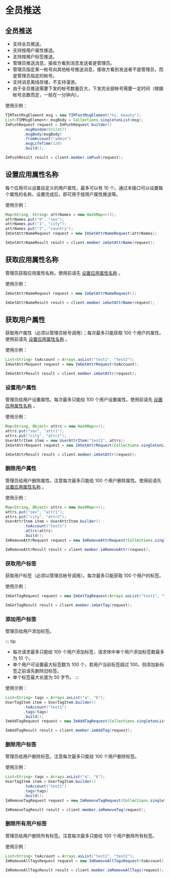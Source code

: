 # 全员推送

## 全员推送

- 支持全员推送。
- 支持按用户属性推送。
- 支持按用户标签推送。
- 管理员推送消息，接收方看到消息发送者是管理员。
- 管理员指定某一帐号向其他帐号推送消息，接收方看到发送者不是管理员，而是管理员指定的帐号。
- 支持消息离线存储，不支持漫游。
- 由于全员推送需要下发的帐号数量巨大，下发完全部帐号需要一定时间（根据帐号总数而定，一般在一分钟内）。

使用示例：

```java
TIMTextMsgElement msg = new TIMTextMsgElement("hi, beauty");
List<TIMMsgElement> msgBody = Collections.singletonList(msg);
ImPushRequest request = ImPushRequest.builder()
        .msgRandom(9312457)
        .msgBody(msgBody)
        .fromAccount("admin")
        .msgLifeTime(120)
        .build();

ImPushResult result = client.member.imPush(request);
```

## 设置应用属性名称

每个应用可以设置自定义的用户属性，最多可以有 10 个。通过本接口可以设置每个属性的名称，设置完成后，即可用于按用户属性推送等。

使用示例：

```java
Map<String, String> attrNames = new HashMap<>(3);
attrNames.put("0", "sex");
attrNames.put("1", "city");
attrNames.put("2", "country");
ImSetAttrNameRequest request = new ImSetAttrNameRequest(attrNames);

ImSetAttrNameResult result = client.member.imSetAttrName(request);
```

## 获取应用属性名称

管理员获取应用属性名称。使用前请先 [设置应用属性名称](#设置应用属性名称) 。

使用示例：

```java
ImGetAttrNameRequest request = new ImGetAttrNameRequest();

ImGetAttrNameResult result = client.member.imGetAttrName(request);
```

## 获取用户属性

获取用户属性（必须以管理员帐号调用）；每次最多只能获取 100 个用户的属性。使用前请先 [设置应用属性名称](#设置应用属性名称) 。

使用示例：

```java
List<String> toAccount = Arrays.asList("test1", "test2");
ImGetAttrRequest request = new ImGetAttrRequest(toAccount);

ImGetAttrResult result = client.member.imGetAttr(request);
```

### 设置用户属性

管理员给用户设置属性。每次最多只能给 100 个用户设置属性。使用前请先 [设置应用属性名称](#设置应用属性名称) 。

使用示例：

```java
Map<String, Object> attrs = new HashMap<>();
attrs.put("sex", "attr1");
attrs.put("city", "attr2");
UserAttrItem item = new UserAttrItem("test1", attrs);
ImSetAttrRequest request = new ImSetAttrRequest(Collections.singletonList(item));

ImSetAttrResult result = client.member.imSetAttr(request);
```

### 删除用户属性

管理员给用户删除属性。注意每次最多只能给 100 个用户删除属性。使用前请先 [设置应用属性名称](#设置应用属性名称) 。

使用示例：

```java
Map<String, Object> attrs = new HashMap<>();
attrs.put("sex", "attr1");
attrs.put("city", "attr2");
UserAttrItem item = UserAttrItem.builder()
        .toAccount("test1")
        .attrs(attrs)
        .build();
ImRemoveAttrRequest request = new ImRemoveAttrRequest(Collections.singletonList(item));

ImRemoveAttrResult result = client.member.imRemoveAttr(request);
```

### 获取用户标签

获取用户标签（必须以管理员帐号调用）。每次最多只能获取 100 个用户的标签。

使用示例：

```java
ImGetTagRequest request = new ImGetTagRequest(Arrays.asList("test1", "test2"));

ImGetTagResult result = client.member.imGetTag(request);
```

### 添加用户标签

管理员给用户添加标签。

::: tip

- 每次请求最多只能给 100 个用户添加标签，请求体中单个用户添加标签数最多为 10 个。
- 单个用户可设置最大标签数为 100 个，若用户当前标签超过 100，则添加新标签之前请先删除旧标签。
- 单个标签最大长度为 50 字节。
  :::

使用示例：

```java
List<String> tags = Arrays.asList("a", "b");
UserTagItem item = UserTagItem.builder()
        .toAccount("test1")
        .tags(tags)
        .build();
ImAddTagRequest request = new ImAddTagRequest(Collections.singletonList(item));

ImAddTagResult result = client.member.imAddTag(request);
```

### 删除用户标签

管理员给用户删除标签。注意每次最多只能给 100 个用户删除标签。

使用示例：

```java
List<String> tags = Arrays.asList("a", "b");
UserTagItem item = UserTagItem.builder()
        .toAccount("test1")
        .tags(tags)
        .build();
ImRemoveTagRequest request = new ImRemoveTagRequest(Collections.singletonList(item));

ImRemoveTagResult result = client.member.imRemoveTag(request);
```

### 删除所有用户标签

管理员给用户删除所有标签。注意每次最多只能给 100 个用户删除所有标签。

使用示例：

```java
List<String> toAccount = Arrays.asList("test1", "test2");
ImRemoveAllTagsRequest request = new ImRemoveAllTagsRequest(toAccount);

ImRemoveAllTagsResult result = client.member.imRemoveAllTags(request);
```
